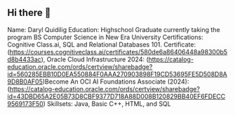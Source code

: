 ## Hi there 👋


Name: Daryl Quidilig
Education: Highschool Graduate currently taking the program BS Computer Science in New Era University
Certifications: Cognitive Class.ai, SQL and Relational Databases 101. Certificate: (https://courses.cognitiveclass.ai/certificates/580de6a86406448a98300b5d8b4433ac), Oracle Cloud Infrastructure 2024: (https://catalog-education.oracle.com/ords/certview/sharebadge?id=560285EBB10D0EA550884F0AAA270903898F19CD53695FE5D508D8A9D8B0AF05)Become An OCI AI Foundations Associate (2024): (https://catalog-education.oracle.com/ords/certview/sharebadge?id=43DBD65A2E05B73D8CBF9377D718A88D008B120829BB40EF6FDECC9569173F50)
Skillsets: Java, Basic C++, HTML, and SQL

